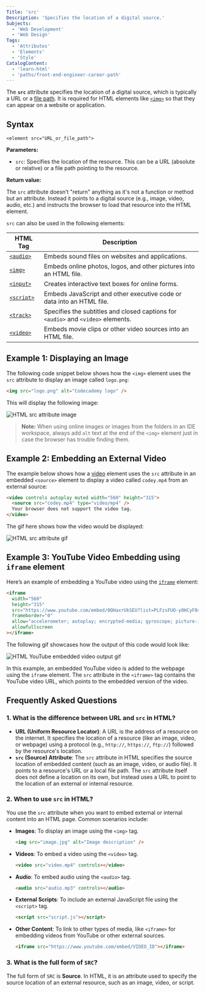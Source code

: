```yaml
---
Title: 'src'
Description: 'Specifies the location of a digital source.'
Subjects:
  - 'Web Development'
  - 'Web Design'
Tags:
  - 'Attributes'
  - 'Elements'
  - 'Style'
CatalogContent:
  - 'learn-html'
  - 'paths/front-end-engineer-career-path'
---
```


The **`src`** attribute specifies the location of a digital source, which is typically a URL or a [file path](https://www.codecademy.com/resources/docs/html/file-paths). It is required for HTML elements like [`<img>`](https://www.codecademy.com/resources/docs/html/elements/img) so that they can appear on a website or application.

## Syntax

```pseudo
<element src="URL_or_file_path">
```

**Parameters:**

- `src`: Specifies the location of the resource. This can be a URL (absolute or relative) or a file path pointing to the resource.

**Return value:**

The `src` attribute doesn’t "return" anything as it's not a function or method but an attribute. Instead it points to a digital source (e.g., image, video, audio, etc.) and instructs the browser to load that resource into the HTML element.

`src` can also be used in the following elements:

| HTML Tag                                                                     | Description                                                                       |
| ---------------------------------------------------------------------------- | --------------------------------------------------------------------------------- |
| [`<audio>`](https://www.codecademy.com/resources/docs/html/elements/audio)   | Embeds sound files on websites and applications.                                  |
| [`<img>`](https://www.codecademy.com/resources/docs/html/images)             | Embeds online photos, logos, and other pictures into an HTML file.                |
| [`<input>`](https://www.codecademy.com/resources/docs/html/elements/input)   | Creates interactive text boxes for online forms.                                  |
| [`<script>`](https://www.codecademy.com/resources/docs/html/elements/script) | Embeds JavaScript and other executive code or data into an HTML file.             |
| [`<track>`](https://www.codecademy.com/resources/docs/html/elements/track)   | Specifies the subtitles and closed captions for `<audio>` and `<video>` elements. |
| [`<video>`](https://www.codecademy.com/resources/docs/html/elements/video)   | Embeds movie clips or other video sources into an HTML file.                      |

## Example 1: Displaying an Image

The following code snippet below shows how the `<img>` element uses the `src` attribute to display an image called `logo.png`:

```html
<img src="logo.png" alt="Codecademy logo" />
```

This will display the following image:

![HTML src attribute image](https://raw.githubusercontent.com/Codecademy/docs/main/media/html-attribute-src-img.png)

> **Note:** When using online images or images from the folders in an IDE workspace, always add `alt` text at the end of the `<img>` element just in case the browser has trouble finding them.

## Example 2: Embedding an External Video

The example below shows how a [video](https://www.codecademy.com/resources/docs/html/videos) element uses the `src` attribute in an embedded `<source>` element to display a video called `codey.mp4` from an external source:

```html
<video controls autoplay muted width="560" height="315">
  <source src="codey.mp4" type="video/mp4" />
  Your browser does not support the video tag.
</video>
```

The gif here shows how the video would be displayed:

![HTML src attribute gif](https://raw.githubusercontent.com/Codecademy/docs/main/media/html-src-attribute-video.gif)

## Example 3: YouTube Video Embedding using `iframe` element

Here’s an example of embedding a YouTube video using the [`iframe`](https://www.codecademy.com/resources/docs/html/elements/iframe) element:

```html
<iframe
  width="560"
  height="315"
  src="https://www.youtube.com/embed/0QHaxrUkSEU?list=PLFzsFUO-y0HCyF0smKSi0WMhbMR2mqz2V"
  frameborder="0"
  allow="accelerometer; autoplay; encrypted-media; gyroscope; picture-in-picture"
  allowfullscreen
></iframe>
```

The following gif showcases how the output of this code would look like:

![HTML YouTube embedded video output gif](https://raw.githubusercontent.com/Codecademy/docs/main/media/youtube-embedded-video-output)

In this example, an embedded YouTube video is added to the webpage using the `iframe` element. The `src` attribute in the `<iframe>` tag contains the YouTube video URL, which points to the embedded version of the video.

## Frequently Asked Questions

### 1. What is the difference between URL and `src` in HTML?

- **URL (Uniform Resource Locator)**: A URL is the address of a resource on the internet. It specifies the location of a resource (like an image, video, or webpage) using a protocol (e.g., `http://`, `https://`, `ftp://`) followed by the resource's location.
- **`src` (Source) Attribute**: The `src` attribute in HTML specifies the source location of embedded content (such as an image, video, or audio file). It points to a resource's URL or a local file path. The `src` attribute itself does not define a location on its own, but instead uses a URL to point to the location of an external or internal resource.

### 2. When to use `src` in HTML?

You use the `src` attribute when you want to embed external or internal content into an HTML page. Common scenarios include:

- **Images**: To display an image using the `<img>` tag.

  ```html
  <img src="image.jpg" alt="Image description" />
  ```

- **Videos**: To embed a video using the `<video>` tag.

  ```html
  <video src="video.mp4" controls></video>
  ```

- **Audio**: To embed audio using the `<audio>` tag.

  ```html
  <audio src="audio.mp3" controls></audio>
  ```

- **External Scripts**: To include an external JavaScript file using the `<script>` tag.

  ```html
  <script src="script.js"></script>
  ```

- **Other Content**: To link to other types of media, like `<iframe>` for embedding videos from YouTube or other external sources.

  ```html
  <iframe src="https://www.youtube.com/embed/VIDEO_ID"></iframe>
  ```

### 3. What is the full form of `SRC`?

The full form of `SRC` is **Source**. In HTML, it is an attribute used to specify the source location of an external resource, such as an image, video, or script.
